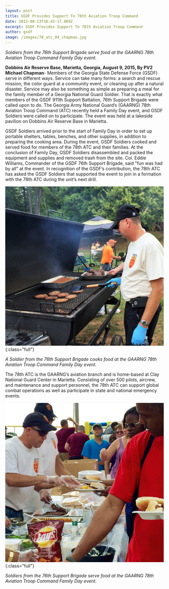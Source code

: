```yaml
---
layout: post
title: GSDF Provides Support To 78th Aviation Troop Command
date: 2015-08-13T16:43:17.069Z
excerpt: GSDF Provides Support To 78th Aviation Troop Command
author: gsdf
image: /images/78_atc_04_chapman.jpg
---
```

*Soldiers from the 76th Support Brigade serve food at the GAARNG 78th Aviation Troop Command Family Day event.*

**Dobbins Air Reserve Base, Marietta, Georgia, August 9, 2015, By PV2 Michael Chapman**- Members of the Georgia State Defense Force (GSDF) serve in different ways. Service can take many forms: a search and rescue mission, the color guard at a community event, or cleaning up after a natural disaster. Service may also be something as simple as preparing a meal for the family member of a Georgia National Guard Soldier. That is exactly what members of the GSDF 911th Support Battalion, 76th Support Brigade were called upon to do. The Georgia Army National Guard’s (GAARNG) 78th Aviation Troop Command (ATC) recently held a Family Day event, and GSDF Soldiers were called on to participate. The event was held at a lakeside pavilion on Dobbins Air Reserve Base in Marietta.

GSDF Soldiers arrived prior to the start of Family Day in order to set up portable shelters, tables, benches, and other supplies, in addition to preparing the cooking area. During the event, GSDF Soldiers cooked and served food for members of the 78th ATC and their families. At the conclusion of Family Day, GSDF Soldiers disassembled and packed the equipment and supplies and removed trash from the site. Col. Eddie Williams, Commander of the GSDF 76th Support Brigade, said "fun was had by all” at the event. In recognition of the GSDF’s contribution, the 78th ATC has asked the GSDF Soldiers that supported the event to join in a formation with the 78th ATC during the unit’s next drill.

![DOBBINS ARB, Marietta, Georgia, August 9, 2015 – A Soldier from the 76th Support Brigade cooks food at the GAARNG 78th Aviation Troop Command Family Day event.](/images/78_atc_02_chapman-1024x1024.jpg){:class="full"}

*A Soldier from the 76th Support Brigade cooks food at the GAARNG 78th Aviation Troop Command Family Day event.*

The 78th ATC is the GAARNG’s aviation branch and is home-based at Clay National Guard Center in Marietta. Consisting of over 500 pilots, aircrew, and maintenance and support personnel, the 78th ATC can support global combat operations as well as participate in state and national emergency events.

![Soldiers from the 76th Support Brigade serve food at the 78th Aviation Troop Command Family Day event.](/images/78_atc_01_chapman-1024x1024.jpg){:class="full"}

*Soldiers from the 76th Support Brigade serve food at the GAARNG 78th Aviation Troop Command Family Day event.*